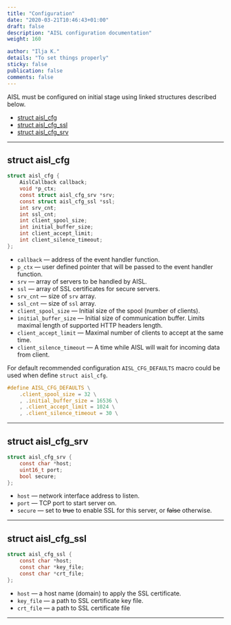 ```yaml
---
title: "Configuration"
date: "2020-03-21T10:46:43+01:00"
draft: false
description: "AISL configuration documentation"
weight: 160

author: "Ilja K."
details: "To set things properly"
sticky: false
publication: false
comments: false
---
```


AISL must be configured on initial stage using linked structures described
below.

*   [struct aisl_cfg](#struct-aisl_cfg)
*   [struct aisl_cfg_ssl](#struct-aisl_cfg_ssl)
*   [struct aisl_cfg_srv](#struct-aisl_cfg_srv)

---

## struct aisl\_cfg

```c
struct aisl_cfg {
	AislCallback callback;
	void *p_ctx;
	const struct aisl_cfg_srv *srv;
	const struct aisl_cfg_ssl *ssl;
	int srv_cnt;
	int ssl_cnt;
	int client_spool_size;
	int initial_buffer_size;
	int client_accept_limit;
	int client_silence_timeout;
};
```

*   `callback` — address of the event handler function.
*   `p_ctx` — user defined pointer that will be passed to the event handler function.
*   `srv` — array of servers to be handled by AISL.
*   `ssl` — array of SSL certificates for secure servers.
*   `srv_cnt` — size of `srv` array.
*   `ssl_cnt` — size of `ssl` array.
*   `client_spool_size` — Initial size of the spool (number of clients).
*   `initial_buffer_size` — Initial size of communication buffer. Limits maximal length of supported HTTP headers length.
*   `client_accept_limit` — Maximal number of clients to accept at the same time.
*   `client_silence_timeout` — A time while AISL will wait for incoming data from client.

For default recommended configuration `AISL_CFG_DEFAULTS` macro could be used
when define `struct aisl_cfg`.

```c
#define AISL_CFG_DEFAULTS \
	.client_spool_size = 32 \
	, .initial_buffer_size = 16536 \
	, .client_accept_limit = 1024 \
	, .client_silence_timeout = 30 \
```

---

## struct aisl\_cfg\_srv

```c
struct aisl_cfg_srv {
	const char *host;
	uint16_t port;
	bool secure;
};
```

*   `host` — network interface address to listen.
*   `port` — TCP port to start server on.
*   `secure` — set to ~~true~~ to enable SSL for this server, or ~~false~~ otherwise.

---

## struct aisl\_cfg\_ssl

```c
struct aisl_cfg_ssl {
	const char *host;
	const char *key_file;
	const char *crt_file;
};
```

*   `host` — a host name (domain) to apply the SSL certificate.
*   `key_file` — a path to SSL certificate key file.
*   `crt_file` — a path to SSL certificate file

---

